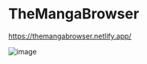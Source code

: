 # TheMangaBrowser
https://themangabrowser.netlify.app/

![image](https://user-images.githubusercontent.com/98727536/176061682-bd150f95-77f3-4a53-93c0-ae70cec80249.png)
